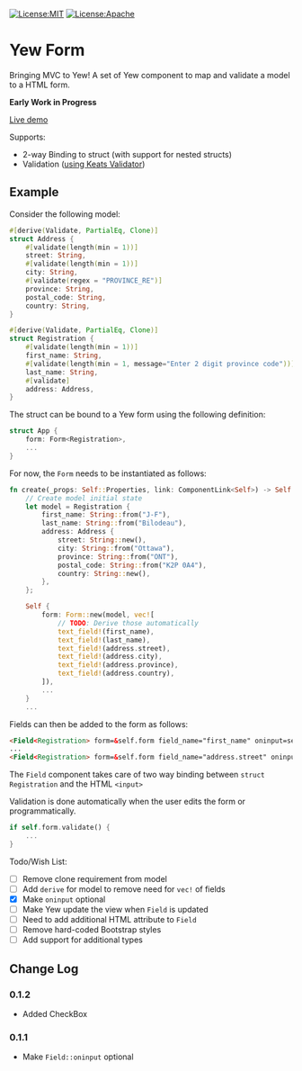 [![License:MIT](https://img.shields.io/badge/License-MIT-yellow.svg)](https://opensource.org/licenses/MIT) [![License:Apache](https://img.shields.io/badge/License-Apache-yellow.svg)](https://opensource.org/licenses/Apache-2.0)
# Yew Form
Bringing MVC to Yew! A set of Yew component to map and validate a model to a HTML form.

**Early Work in Progress**

[Live demo](http://chronogears.com/yew-form/)

Supports:
- 2-way Binding to struct (with support for nested structs)
- Validation ([using Keats Validator](https://github.com/Keats/validator))

## Example
Consider the following model:
```rust
#[derive(Validate, PartialEq, Clone)]
struct Address {
    #[validate(length(min = 1))]
    street: String,
    #[validate(length(min = 1))]
    city: String,
    #[validate(regex = "PROVINCE_RE")]
    province: String,
    postal_code: String,
    country: String,
}

#[derive(Validate, PartialEq, Clone)]
struct Registration {
    #[validate(length(min = 1))]
    first_name: String,
    #[validate(length(min = 1, message="Enter 2 digit province code"))]
    last_name: String,
    #[validate]
    address: Address,
}
```

The struct can be bound to a Yew form using the following definition:

```rust
struct App {
    form: Form<Registration>,
    ...
}
```

For now, the `Form` needs to be instantiated as follows:
```rust
fn create(_props: Self::Properties, link: ComponentLink<Self>) -> Self {
    // Create model initial state
    let model = Registration {
        first_name: String::from("J-F"),
        last_name: String::from("Bilodeau"),
        address: Address {
            street: String::new(),
            city: String::from("Ottawa"),
            province: String::from("ONT"),
            postal_code: String::from("K2P 0A4"),
            country: String::new(),
        },
    };

    Self {
        form: Form::new(model, vec![
            // TODO: Derive those automatically
            text_field!(first_name),
            text_field!(last_name),
            text_field!(address.street),
            text_field!(address.city),
            text_field!(address.province),
            text_field!(address.country),
        ]),
        ...
    }
    ...
```

Fields can then be added to the form as follows:
```html
<Field<Registration> form=&self.form field_name="first_name" oninput=self.link.callback(|_: InputData| AppMessage::Update) />
...
<Field<Registration> form=&self.form field_name="address.street" oninput=self.link.callback(|_: InputData| AppMessage::Update) />
```
The `Field` component takes care of two way binding between `struct Registration` and the HTML `<input>`

Validation is done automatically when the user edits the form or programmatically.

```rust
if self.form.validate() {
    ...
}
```

Todo/Wish List:
- [ ] Remove clone requirement from model
- [ ] Add `derive` for model to remove need for `vec!` of fields
- [X] Make `oninput` optional
- [ ] Make Yew update the view when `Field` is updated
- [ ] Need to add additional HTML attribute to `Field`
- [ ] Remove hard-coded Bootstrap styles
- [ ] Add support for additional types

## Change Log

### 0.1.2
- Added CheckBox

### 0.1.1
- Make `Field::oninput` optional
